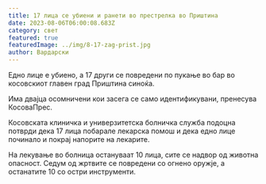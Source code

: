 ```yaml
---
title: 17 лица се убиени и ранети во престрелка во Приштина
date: 2023-08-06T06:00:08.683Z
category: свет
featured: true
featuredImage: ../img/8-17-zag-prist.jpg
author: Вардарски
---
```

Едно лице е убиено, а 17 други се повредени по пукање во бар во косовскиот главен град Приштина синоќа.

Има двајца осомничени кои засега се само идентификувани, пренесува КосоваПрес.

Косовската клиничка и универзитетска болничка служба подоцна потврди дека 17 лица побарале лекарска помош и дека едно лице починало и покрај напорите на лекарите.

На лекување во болница остануваат 10 лица, сите се надвор од животна опасност. Седум од жртвите се повредени со огнено оружје, а останатите 10 со остри инструменти.